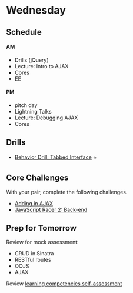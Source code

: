 # Wednesday

## Schedule

#### AM
- Drills (jQuery)
- Lecture: Intro to AJAX
- Cores
- EE

#### PM
- pitch day
- Lightning Talks
- Lecture: Debugging AJAX
- Cores

## Drills

- [Behavior Drill: Tabbed Interface](../../../../behavior-drill-tabbed-interface-challenge) :star:

## Core Challenges
With your pair, complete the following challenges.

- [Adding in
AJAX](https://github.com/Devbootcamp/exploring-asynchrony-challenge)
- [JavaScript Racer 2: Back-end](../../../javascript-racer-2-back-end-challenge)

## Prep for Tomorrow

Review for mock assessment:
- CRUD in Sinatra
- RESTful routes
- OOJS
- AJAX

Review [learning competencies self-assessment](./self-assessments.md)
